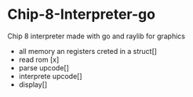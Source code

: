 # Chip-8-Interpreter-go
Chip 8 interpreter made with go and raylib for graphics

- all memory an registers creted in a struct[]
- read rom [x]
- parse upcode[]
- interprete upcode[]
- display[]
